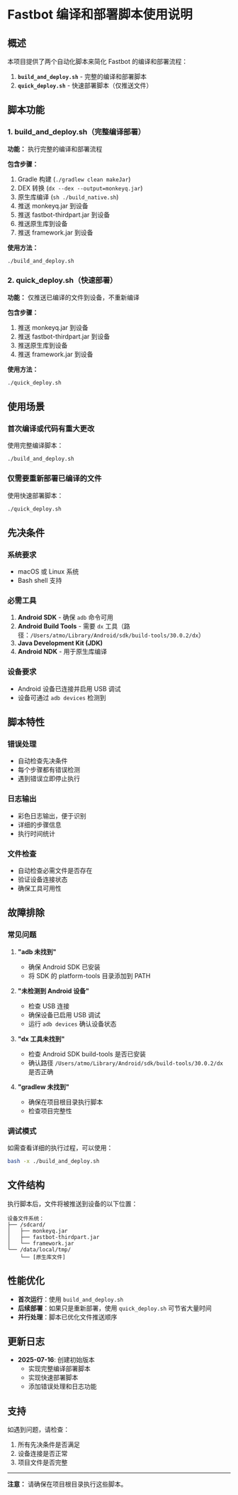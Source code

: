 # Fastbot 编译和部署脚本使用说明

## 概述

本项目提供了两个自动化脚本来简化 Fastbot 的编译和部署流程：

1. **`build_and_deploy.sh`** - 完整的编译和部署脚本
2. **`quick_deploy.sh`** - 快速部署脚本（仅推送文件）

## 脚本功能

### 1. build_and_deploy.sh（完整编译部署）

**功能：** 执行完整的编译和部署流程

**包含步骤：**
1. Gradle 构建 (`./gradlew clean makeJar`)
2. DEX 转换 (`dx --dex --output=monkeyq.jar`)
3. 原生库编译 (`sh ./build_native.sh`)
4. 推送 monkeyq.jar 到设备
5. 推送 fastbot-thirdpart.jar 到设备
6. 推送原生库到设备
7. 推送 framework.jar 到设备

**使用方法：**
```bash
./build_and_deploy.sh
```

### 2. quick_deploy.sh（快速部署）

**功能：** 仅推送已编译的文件到设备，不重新编译

**包含步骤：**
1. 推送 monkeyq.jar 到设备
2. 推送 fastbot-thirdpart.jar 到设备
3. 推送原生库到设备
4. 推送 framework.jar 到设备

**使用方法：**
```bash
./quick_deploy.sh
```

## 使用场景

### 首次编译或代码有重大更改
使用完整编译脚本：
```bash
./build_and_deploy.sh
```

### 仅需要重新部署已编译的文件
使用快速部署脚本：
```bash
./quick_deploy.sh
```

## 先决条件

### 系统要求
- macOS 或 Linux 系统
- Bash shell 支持

### 必需工具
1. **Android SDK** - 确保 `adb` 命令可用
2. **Android Build Tools** - 需要 `dx` 工具（路径：`/Users/atmo/Library/Android/sdk/build-tools/30.0.2/dx`）
3. **Java Development Kit (JDK)**
4. **Android NDK** - 用于原生库编译

### 设备要求
- Android 设备已连接并启用 USB 调试
- 设备可通过 `adb devices` 检测到

## 脚本特性

### 错误处理
- 自动检查先决条件
- 每个步骤都有错误检测
- 遇到错误立即停止执行

### 日志输出
- 彩色日志输出，便于识别
- 详细的步骤信息
- 执行时间统计

### 文件检查
- 自动检查必需文件是否存在
- 验证设备连接状态
- 确保工具可用性

## 故障排除

### 常见问题

1. **"adb 未找到"**
   - 确保 Android SDK 已安装
   - 将 SDK 的 platform-tools 目录添加到 PATH

2. **"未检测到 Android 设备"**
   - 检查 USB 连接
   - 确保设备已启用 USB 调试
   - 运行 `adb devices` 确认设备状态

3. **"dx 工具未找到"**
   - 检查 Android SDK build-tools 是否已安装
   - 确认路径 `/Users/atmo/Library/Android/sdk/build-tools/30.0.2/dx` 是否正确

4. **"gradlew 未找到"**
   - 确保在项目根目录执行脚本
   - 检查项目完整性

### 调试模式

如需查看详细的执行过程，可以使用：
```bash
bash -x ./build_and_deploy.sh
```

## 文件结构

执行脚本后，文件将被推送到设备的以下位置：

```
设备文件系统：
├── /sdcard/
│   ├── monkeyq.jar
│   ├── fastbot-thirdpart.jar
│   └── framework.jar
└── /data/local/tmp/
    └── [原生库文件]
```

## 性能优化

- **首次运行**：使用 `build_and_deploy.sh`
- **后续部署**：如果只是重新部署，使用 `quick_deploy.sh` 可节省大量时间
- **并行处理**：脚本已优化文件推送顺序

## 更新日志

- **2025-07-16**: 创建初始版本
  - 实现完整编译部署脚本
  - 实现快速部署脚本
  - 添加错误处理和日志功能

## 支持

如遇到问题，请检查：
1. 所有先决条件是否满足
2. 设备连接是否正常
3. 项目文件是否完整

---

**注意：** 请确保在项目根目录执行这些脚本。
